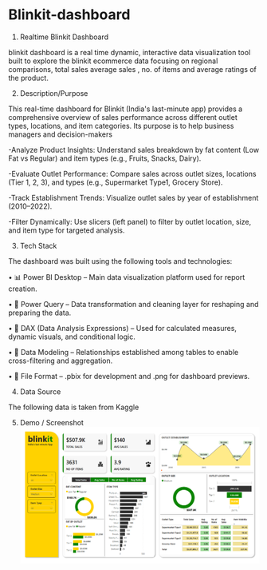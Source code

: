 # Blinkit-dashboard
1. Realtime Blinkit Dashboard

blinkit dashboard is a real time dynamic, interactive data visualization tool built to explore the blinkit ecommerce data focusing on regional comparisons, total sales average sales , no. of items and average ratings of the product.

2. Description/Purpose

This real-time dashboard for Blinkit (India's last-minute app) provides a comprehensive overview of sales performance across different outlet types, locations, and item categories. Its purpose is to help business managers and decision-makers

 -Analyze Product Insights: Understand sales breakdown by fat content (Low Fat vs Regular) and item types (e.g., Fruits, Snacks, Dairy).
 
 -Evaluate Outlet Performance: Compare sales across outlet sizes, locations (Tier 1, 2, 3), and types (e.g., Supermarket Type1, Grocery Store).

 -Track Establishment Trends: Visualize outlet sales by year of establishment (2010–2022).

 -Filter Dynamically: Use slicers (left panel) to filter by outlet location, size, and item type for targeted analysis.

 3. Tech Stack

 The dashboard was built using the following tools and technologies:

 • 📊 Power BI Desktop – Main data visualization platform used for report creation.
 
 • 📂 Power Query – Data transformation and cleaning layer for reshaping and preparing the data.

 • 🧠 DAX (Data Analysis Expressions) – Used for calculated measures, dynamic visuals, and conditional logic.

 • 📝 Data Modeling – Relationships established among tables to enable cross-filtering and aggregation.

 • 📁 File Format – .pbix for development and .png for dashboard previews.

 4. Data Source

 The following data is taken from Kaggle    

 5. Demo / Screenshot
   ![Alt Text]( https://github.com/swayam347365/Blinkit-dashboard/blob/main/screenshot%20blinkit%20dashoard.png)
